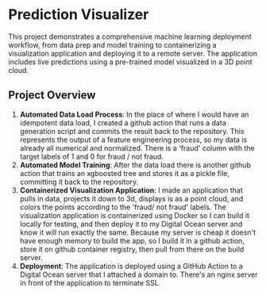 # Prediction Visualizer 

This project demonstrates a comprehensive machine learning deployment workflow, from data prep and model training to containerizing a visualization application and deploying it to a remote server. The application includes live predictions using a pre-trained model visualized in a 3D point cloud.

## Project Overview

1. **Automated Data Load Process**: In the place of where I would have an idempotent data load, I created a github action that runs a data generation script and commits the result back to the repository. This represents the output of a feature engineering process, so my data is already all numerical and normalized. There is a 'fraud' column with the target labels of 1 and 0 for fraud / not fraud. 
2. **Automated Model Training**: After the data load there is another github action that trains an xgboosted tree and stores it as a pickle file, committing it back to the repository. 
3. **Containerized Visualization Application**: I made an application that pulls in data, projects it down to 3d, displays is as a point cloud, and colors the points according to the 'fraud/ not fraud' labels. The visualization application is containerized using Docker so I can build it locally for testing, and then deploy it to my Digital Ocean server and know it will run exactly the same. Because my server is cheap it doesn't have enough memory to build the app, so I build it in a github action, store it on github container registry, then pull from there on the build server.
4. **Deployment**: The application is deployed using a GitHub Action to a Digital Ocean server that I attached a domain to. There's an nginx server in front of the application to terminate SSL. 

